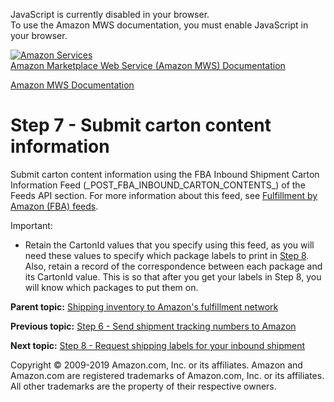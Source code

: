 <div id="MWSDX_noscript">

JavaScript is currently disabled in your browser.  
To use the Amazon MWS documentation, you must enable JavaScript in your
browser.

</div>

<div id="MWSDX_divtop">

[![Amazon
Services](https://images-na.ssl-images-amazon.com/images/G/08/mwsportal/fr_FR/amazonservices.gif
"Amazon Services")](http://services.amazon.fr)  
<span id="MWSDX_titlebar">[Amazon Marketplace Web Service (Amazon MWS)
Documentation](https://developer.amazonservices.fr/gp/mws/docs.html)</span>

</div>

<div id="MWSDX_divbottom">

<div id="MWSDX_divleft">

<div id="MWSDX_toc">

</div>

</div>

<div id="MWSDX_divright">

<div id="MWSDX_content">

<span id="MWSDX_breadcrumbs">[Amazon MWS
Documentation](https://developer.amazonservices.fr/gp/mws/docs.html)</span>

# Step 7 - Submit carton content information

<div class="body conbody">

Submit carton content information using the FBA Inbound Shipment Carton
Information Feed (\_POST\_FBA\_INBOUND\_CARTON\_CONTENTS\_) of the Feeds
API section. For more information about this feed, see [Fulfillment by
Amazon (FBA)
feeds](../feeds/Feeds_FeedType.html#FeedType_Enumeration__FBAFeeds).

<div class="note important">

<span class="importanttitle">Important:</span>

  - Retain the <span class="keyword parmname">CartonId</span> values
    that you specify using this feed, as you will need these values to
    specify which package labels to print in [Step
    8](FBAGuide_RequestTransportDocs.md). Also, retain a record of the
    correspondence between each package and its
    <span class="keyword parmname">CartonId</span> value. This is so
    that after you get your labels in Step 8, you will know which
    packages to put them on.

</div>

</div>

<div class="related-links">

<div class="familylinks">

<div class="parentlink">

**Parent topic:** [Shipping inventory to Amazon's fulfillment
network](../fba_guide/FBAGuide_ShipInventoryToAFN.md)

</div>

<div class="previouslink">

**Previous topic:** [Step 6 - Send shipment tracking numbers to
Amazon](../fba_guide/FBAGuide_SendShipTrackNumbers.md)

</div>

<div class="nextlink">

**Next topic:** [Step 8 - Request shipping labels for your inbound
shipment](../fba_guide/FBAGuide_RequestTransportDocs.md)

</div>

</div>

</div>

<div id="MWSDX_footer">

Copyright © 2009-2019 Amazon.com, Inc. or its affiliates. Amazon and
Amazon.com are registered trademarks of Amazon.com, Inc. or its
affiliates. All other trademarks are the property of their respective
owners.

</div>

</div>

</div>

<div style="clear: both;">

</div>

</div>
